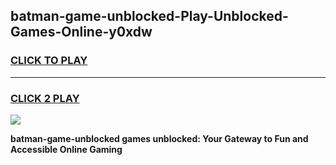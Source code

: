 
## batman-game-unblocked-Play-Unblocked-Games-Online-y0xdw
<h3>
<a href="https://premium76.site?title=batman-game-unblocked&ref=24A">CLICK TO PLAY</a></h3>
<hr>

<h3>
<a href="https://premium76.site?title=batman-game-unblocked&ref=24A">CLICK 2 PLAY</a>
  
</h3>

<a href="https://premium76.site?title=batman-game-unblocked&ref=24A"><img src="https://clearcache.store/games.png"></a>


**batman-game-unblocked games unblocked: Your Gateway to Fun and Accessible Online Gaming**
